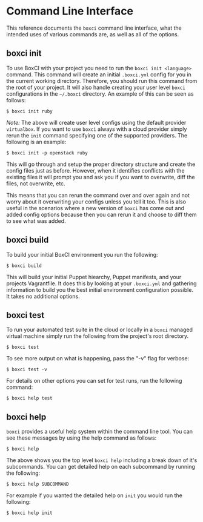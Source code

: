 # Command Line Interface

This reference documents the `boxci` command line interface, what the
intended uses of various commands are, as well as all of the options.

## boxci init

To use BoxCI with your project you need to run the `boxci init <language>`
command. This command will create an initial `.boxci.yml` config for you in
the current working directory. Therefore, you should run this command from the
root of your project. It will also handle creating your user level `boxci`
configurations in the `~/.boxci` directory. An example of this can be seen as
follows:

    $ boxci init ruby

*Note:* The above will create user level configs using the default provider
`virtualbox`. If you want to use `boxci` always with a cloud provider simply
rerun the `init` command specifying one of the supported providers. The
following is an example:

    $ boxci init -p openstack ruby

This will go through and setup the proper directory structure and create the
config files just as before. However, when it identifies conflicts with the
existing files it will prompt you and ask you if you want to overwrite, diff
the files, not overwrite, etc.

This means that you can rerun the command over and over again and not worry
about it overwriting your configs unless you tell it too. This is also useful
in the scenarios where a new version of `boxci` has come out and added config
options because then you can rerun it and choose to diff them to see what was
added.

## boxci build

To build your initial BoxCI environment you run the following:

    $ boxci build

This will build your initial Puppet hiearchy, Puppet manifests, and your
projects Vagrantfile. It does this by looking at your `.boxci.yml` and
gathering information to build you the best initial environment configuration
possible. It takes no additional options.

## boxci test

To run your automated test suite in the cloud or locally in a `boxci` managed
virtual machine simply run the following from the project's root directory.

    $ boxci test

To see more output on what is happening, pass the "-v" flag for verbose:

    $ boxci test -v

For details on other options you can set for test runs, run the following
command:

    $ boxci help test

## boxci help

`boxci` provides a useful help system within the command line tool. You can
see these messages by using the help command as follows:

    $ boxci help

The above shows you the top level `boxci help` including a break down of it's
subcommands. You can get detailed help on each subcommand by running the
following:

    $ boxci help SUBCOMMAND

For example if you wanted the detailed help on `init` you would run the
following:

    $ boxci help init

